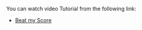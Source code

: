 You can watch video Tutorial from the following link:

- [Beat my Score](https://youtu.be/a6a3FEFBseY)

